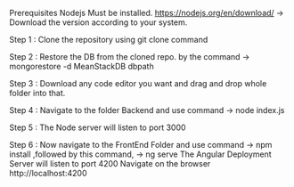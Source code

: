 Prerequisites Nodejs Must be installed.
https://nodejs.org/en/download/  -> Download the version according to your system.

Step 1 :
Clone the repository using git clone command

Step 2 :
Restore the DB from the cloned repo. by the command -> mongorestore -d MeanStackDB dbpath

Step 3 :
Download any code editor you want and drag and drop whole folder into that.

Step 4 :
Navigate to the folder Backend and use command -> node index.js

Step 5 :
The Node server will listen to port 3000

Step 6 :
Now navigate to the FrontEnd Folder and use command -> npm install ,followed by this command, -> ng serve
The Angular Deployment Server will listen to port 4200
Navigate on the browser http://localhost:4200

